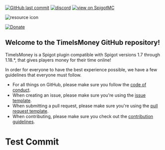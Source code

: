 [![GitHub last commit](https://img.shields.io/github/last-commit/mastercake10/TimeIsMoney.svg)](https://github.com/mastercake10/TimeIsMoney/commits/master)
[![discord](https://discordapp.com/api/guilds/330725294749122561/widget.png)](https://discord.gg/3xgsPh8)
[![view on SpigotMC](https://img.shields.io/badge/view%20on-spigotmc-orange.svg)](https://www.spigotmc.org/resources/time-is-money.12409/)

![resource icon](https://www.spigotmc.org/data/resource_icons/12/12409.jpg?1442674788)

[![Donate](https://img.shields.io/badge/Donate-PayPal-green.svg)](https://www.paypal.com/cgi-bin/webscr?cmd=_s-xclick&hosted_button_id=5ATDE93C6J3WE&source=url)

## Welcome to the TimeIsMoney GitHub repository!
TimeIsMoney is a Spigot plugin compatible with Spigot versions 1.7 through 1.18.*, that gives players money for their time online!

In order for everyone to have the best experience possible, we have a few guidelines that everyone must follow.    
- For all things on GitHub, please make sure you follow the [code of conduct](CODE_OF_CONDUCT.md).  
- When creating an issue, please make sure you're using the [issue template](ISSUE_TEMPLATE.md).  
- When submitting a pull request, please make sure you're using the [pull request template](PULL_REQUEST_TEMPLATE.md).
- When contributing, please make sure you check out the [contribution guidelines](CONTRIBUTING.md).  


# Test Commit